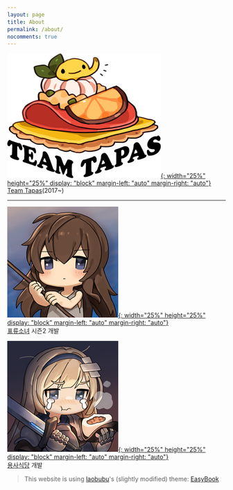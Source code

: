 ```yaml
---
layout: page
title: About
permalink: /about/
nocomments: true
---
```


[![Image Team Tapas](/assets/img/about/teamtapas-logox2.png){: width="25%" height="25%" display: "block" margin-left: "auto" margin-right: "auto"}](http://teamtapas.com)  
[Team Tapas](http://teamtapas.com)(2017~)

---

[![Image A Girl Adrift](/assets/img/about/agirladrift_thumb.jpg){: width="25%" height="25%" display: "block" margin-left: "auto" margin-right: "auto"}](https://play.google.com/store/apps/details?id=exize.tapas.girlAdrift)  
[표류소녀](https://play.google.com/store/apps/details?id=exize.tapas.girlAdrift) 시즌2 개발

[![Image Heroes Restaurant](/assets/img/about/heroes-thumb.jpg){: width="25%" height="25%" display: "block" margin-left: "auto" margin-right: "auto"}](https://www.youtube.com/watch?v=IWErJBqhDWQ)  
[용사식당](https://play.google.com/store/apps/details?id=com.tapas.heroesrestaurant) 개발
  


> This website is using [laobubu](http://laobubu.net)'s (slightly modified) theme: [EasyBook](https://github.com/laobubu/jekyll-theme-EasyBook)
